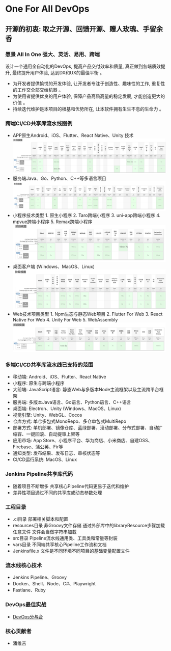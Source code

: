 # One For All DevOps

## 开源的初衷: 取之开源、回馈开源、赠人玫瑰、手留余香

### 愿景 All In One 强大、灵活、易用、跨端

设计一个通用全自动化的DevOps, 提高产品交付效率和质量, 真正做到各端质效提升, 最终提升用户体验, 达到DX和UX的最佳平衡 。

- 为开发者提供愉悦的开发体验, 让开发者专注于创造性、趣味性的工作, 重复性的工作交全部交给机器 。
- 为使用者提供优良的用户体验, 保障产品高质高量的稳定发展, 才能创造更大的价值 。
- 持续迭代维护是本项目的根基和优势所在, 让本软件拥有生生不息的生命力 。

### 跨端CI/CD共享库流水线图例

- APP原生Android、iOS、Flutter、React Native、Unity 技术
  ![avatar](./docs/images/app.png)
- 服务端Java、Go、Python、C++等多语言项目
  ![avatar](./docs/images/img.png)
- 小程序技术类型 1. 原生小程序 2. Taro跨端小程序 3. uni-app跨端小程序 4. mpvue跨端小程序 5. Remax跨端小程序
  ![avatar](./docs/images/mini.png)
- 桌面客户端 (Windows、MacOS、Linux)
  ![avatar](./docs/images/desktop.png)
- Web技术项目类型 1. Npm生态与静态Web项目 2. Flutter For Web 3. React Native For Web 4. Unity For Web 5. WebAssembly
  ![avatar](./docs/images/web.png)

### 多端CI/CD共享库流水线已支持的范围

- 移动端: Android、iOS、Flutter、React Native
- 小程序: 原生与跨端小程序
- 大前端: JavaScript语言: 静态Web与多版本Node主流框架以及主流跨平台框架
- 服务端: 多版本Java语言、Go语言、Python语言、C++语言
- 桌面端: Electron、Unity  (Windows、MacOS、Linux)
- 视觉引擎: Unity、WebGL、Cocos
- 仓库方式: 单仓多包式MonoRepo、多仓单包式MultiRepo
- 部署方式: 单机部署、镜像仓库、蓝绿部署、滚动部署、分布式部署、自动扩缩容、一键回滚、自动提审上架等
- 应用市场: App Store、小程序平台、华为商店、小米商店、自建OSS、Firebase、蒲公英、Fir等
- 通知类型: 发布结果、发布日志、审核状态等
- CI/CD运行系统: MacOS、Linux

### Jenkins Pipeline共享库代码

- 随着项目不断增多 共享核心Pipeline代码更易于迭代和维护
- 差异性项目通过不同的共享库或动态参数处理

### 工程目录

- .ci目录 部署相关脚本和配置
- resources目录 非Groovy文件存储 通过外部库中的libraryResource步骤加载任意文件 文件会当做字符串加载
- src目录 Pipeline流水线通用类、工具类和常量等封装
- vars目录 不同端共享核心Pipeline工作流和文档
- Jenkinsfile.x 文件是不同环境不同项目的基础变量配置文件

### 流水线核心技术

- Jenkins Pipeline、Groovy
- Docker、Shell、Node、C#、Playwright
- Fastlane、Ruby

### DevOps最佳实战

- [DevOps分与合](https://help.coding.net/docs/best-practices/devops-inside.html)

### 核心贡献者

- 潘维吉
